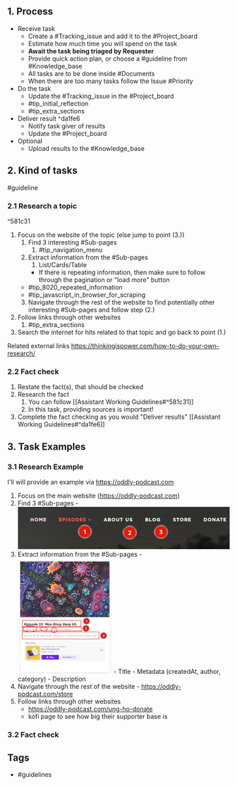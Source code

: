 
## 1. Process
- Receive task
	- Create a #Tracking_issue and add it to the  #Project_board
	- Estimate how much time you will spend on the task
	- **Await the task being triaged by Requester**
	- Provide quick action plan, or choose a #guideline from #Knowledge_base
	- All tasks are to be done inside #Documents
	- When there are too many tasks follow the Issue #Priority
- Do the task
	- Update the #Tracking_issue in the #Project_board
	- #tip_initial_reflection
	- #tip_extra_sections
- Deliver result ^da1fe6
	- Notify task giver of results
	- Update the #Project_board
- Optional
	- Upload results to the #Knowledge_base


## 2. Kind of tasks
#guideline
### 2.1 Research a topic
^581c31

1. Focus on the website of the topic (else jump to point (3.))
   1. Find 3 interesting #Sub-pages
      1. #tip_navigation_menu
   2. Extract information from the #Sub-pages
      1. List/Cards/Table
       - If there is repeating information, then make sure to follow through the pagination or "load more" button
     - #tip_8020_repeated_information
     - #tip_javascript_in_browser_for_scraping
   3. Navigate through the rest of the website to find potentially other interesting #Sub-pages and follow step (2.)
2. Follow links through other websites
   1. #tip_extra_sections
3. Search the internet for hits related to that topic and go back to point (1.)

Related external links
https://thinkingispower.com/how-to-do-your-own-research/

### 2.2 Fact check
1. Restate the fact(s), that should be checked
2. Research the fact
	1. You can follow [[Assistant Working Guidelines#^581c31]]
	2. In this task, providing sources is important!
3. Complete the fact checking as you would "Deliver results" [[Assistant Working Guidelines#^da1fe6]]

## 3. Task Examples
### 3.1 Research Example
I'll will provide an example via https://oddly-podcast.com

1. Focus on the main website (https://oddly-podcast.com)
  1. Find 3 #Sub-pages
    - ![image.png](../assets/image_1709025409351_0.png)
  2. Extract information from the #Sub-pages
    - ![image.png](../assets/image_1709025896752_0.png)
    - Title
    - Metadata (createdAt, author, category)
    - Description
  3. Navigate through the rest of the website
    - https://oddly-podcast.com/store
2. Follow links through other websites
   - https://oddly-podcast.com/ung-ho-donate
   - kofi page to see how big their supporter base is

### 3.2 Fact check


## Tags
- #guidelines
